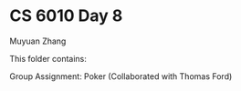 # CS 6010 Day 8

Muyuan Zhang

This folder contains:

Group Assignment: Poker (Collaborated with Thomas Ford)
